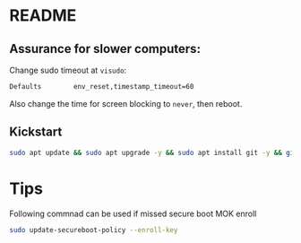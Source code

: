 # README

## Assurance for slower computers:
Change sudo timeout at `visudo`:
```bash
Defaults        env_reset,timestamp_timeout=60
```
Also change the time for screen blocking to `never`, then reboot.

## Kickstart
```bash
sudo apt update && sudo apt upgrade -y && sudo apt install git -y && git clone https://github.com/PedroDrago/setup.git $HOME/setup && cd $HOME/setup && bash ./main.sh
```

# Tips
Following commnad can be used if missed secure boot MOK enroll
```bash
sudo update-secureboot-policy --enroll-key
```
